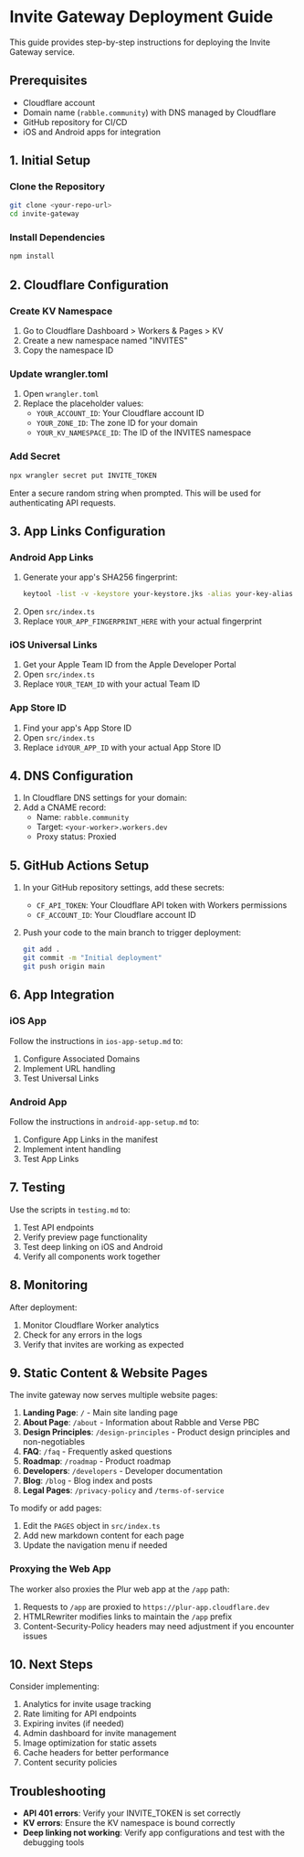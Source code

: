 # Invite Gateway Deployment Guide

This guide provides step-by-step instructions for deploying the Invite Gateway service.

## Prerequisites

- Cloudflare account
- Domain name (`rabble.community`) with DNS managed by Cloudflare
- GitHub repository for CI/CD
- iOS and Android apps for integration

## 1. Initial Setup

### Clone the Repository
```bash
git clone <your-repo-url>
cd invite-gateway
```

### Install Dependencies
```bash
npm install
```

## 2. Cloudflare Configuration

### Create KV Namespace
1. Go to Cloudflare Dashboard > Workers & Pages > KV
2. Create a new namespace named "INVITES"
3. Copy the namespace ID

### Update wrangler.toml
1. Open `wrangler.toml`
2. Replace the placeholder values:
   - `YOUR_ACCOUNT_ID`: Your Cloudflare account ID
   - `YOUR_ZONE_ID`: The zone ID for your domain
   - `YOUR_KV_NAMESPACE_ID`: The ID of the INVITES namespace

### Add Secret
```bash
npx wrangler secret put INVITE_TOKEN
```
Enter a secure random string when prompted. This will be used for authenticating API requests.

## 3. App Links Configuration

### Android App Links
1. Generate your app's SHA256 fingerprint:
   ```bash
   keytool -list -v -keystore your-keystore.jks -alias your-key-alias
   ```
2. Open `src/index.ts`
3. Replace `YOUR_APP_FINGERPRINT_HERE` with your actual fingerprint

### iOS Universal Links
1. Get your Apple Team ID from the Apple Developer Portal
2. Open `src/index.ts`
3. Replace `YOUR_TEAM_ID` with your actual Team ID

### App Store ID
1. Find your app's App Store ID
2. Open `src/index.ts`
3. Replace `idYOUR_APP_ID` with your actual App Store ID

## 4. DNS Configuration

1. In Cloudflare DNS settings for your domain:
2. Add a CNAME record:
   - Name: `rabble.community`
   - Target: `<your-worker>.workers.dev`
   - Proxy status: Proxied

## 5. GitHub Actions Setup

1. In your GitHub repository settings, add these secrets:
   - `CF_API_TOKEN`: Your Cloudflare API token with Workers permissions
   - `CF_ACCOUNT_ID`: Your Cloudflare account ID

2. Push your code to the main branch to trigger deployment:
   ```bash
   git add .
   git commit -m "Initial deployment"
   git push origin main
   ```

## 6. App Integration

### iOS App
Follow the instructions in `ios-app-setup.md` to:
1. Configure Associated Domains
2. Implement URL handling
3. Test Universal Links

### Android App
Follow the instructions in `android-app-setup.md` to:
1. Configure App Links in the manifest
2. Implement intent handling
3. Test App Links

## 7. Testing

Use the scripts in `testing.md` to:
1. Test API endpoints
2. Verify preview page functionality
3. Test deep linking on iOS and Android
4. Verify all components work together

## 8. Monitoring

After deployment:
1. Monitor Cloudflare Worker analytics
2. Check for any errors in the logs
3. Verify that invites are working as expected

## 9. Static Content & Website Pages

The invite gateway now serves multiple website pages:

1. **Landing Page**: `/` - Main site landing page
2. **About Page**: `/about` - Information about Rabble and Verse PBC
3. **Design Principles**: `/design-principles` - Product design principles and non-negotiables
4. **FAQ**: `/faq` - Frequently asked questions
5. **Roadmap**: `/roadmap` - Product roadmap
6. **Developers**: `/developers` - Developer documentation
7. **Blog**: `/blog` - Blog index and posts
8. **Legal Pages**: `/privacy-policy` and `/terms-of-service`

To modify or add pages:

1. Edit the `PAGES` object in `src/index.ts`
2. Add new markdown content for each page
3. Update the navigation menu if needed

### Proxying the Web App

The worker also proxies the Plur web app at the `/app` path:

1. Requests to `/app` are proxied to `https://plur-app.cloudflare.dev`
2. HTMLRewriter modifies links to maintain the `/app` prefix
3. Content-Security-Policy headers may need adjustment if you encounter issues

## 10. Next Steps

Consider implementing:
1. Analytics for invite usage tracking
2. Rate limiting for API endpoints
3. Expiring invites (if needed)
4. Admin dashboard for invite management
5. Image optimization for static assets
6. Cache headers for better performance
7. Content security policies

## Troubleshooting

- **API 401 errors**: Verify your INVITE_TOKEN is set correctly
- **KV errors**: Ensure the KV namespace is bound correctly
- **Deep linking not working**: Verify app configurations and test with the debugging tools